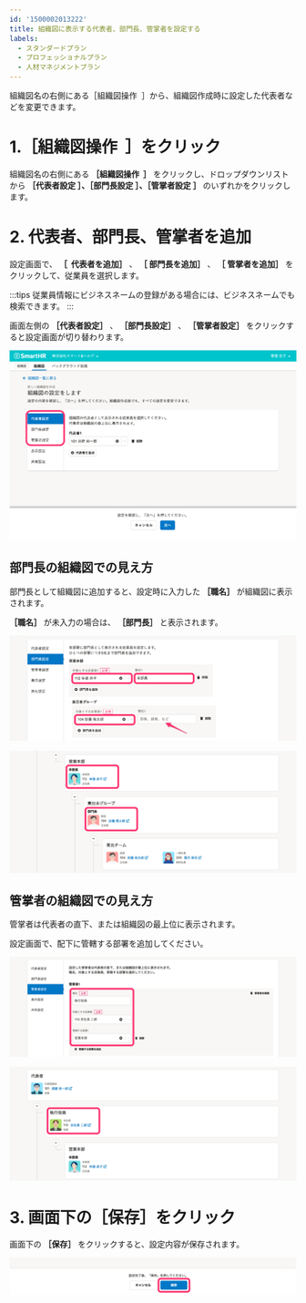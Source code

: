 ```yaml
---
id: '1500002013222'
title: 組織図に表示する代表者、部門長、管掌者を設定する
labels:
  - スタンダードプラン
  - プロフェッショナルプラン
  - 人材マネジメントプラン
---
```

組織図名の右側にある［組織図操作  ］から、組織図作成時に設定した代表者などを変更できます。

# 1.［組織図操作  ］をクリック

組織図名の右側にある **［組織図操作  ］** をクリックし、ドロップダウンリストから **［代表者設定 ］、［部門長設定 ］、［管掌者設定 ］** のいずれかをクリックします。

# 2\. 代表者、部門長、管掌者を追加

設定画面で、  **［  代表者を追加］** 、 **［ 部門長を追加］** 、 **［ 管掌者を追加］** をクリックして、従業員を選択します。

:::tips
従業員情報にビジネスネームの登録がある場合には、ビジネスネームでも検索できます。
:::

画面左側の **［代表者設定］** 、 **［部門長設定］** 、 **［管掌者設定］** をクリックすると設定画面が切り替わります。

![manager_setting.png](./manager_setting.png)

## 部門長の組織図での見え方

部門長として組織図に追加すると、設定時に入力した **［職名］** が組織図に表示されます。

 **［職名］** が未入力の場合は、 **［部門長］** と表示されます。

![set_manager.png](./set_manager.png)

![](./2-2-2.png)

## 管掌者の組織図での見え方

管掌者は代表者の直下、または組織図の最上位に表示されます。

設定画面で、配下に管轄する部署を追加してください。

![](./Slice_7.png)

![](./2-3-2.png)

# 3\. 画面下の［保存］をクリック

画面下の **［保存］** をクリックすると、設定内容が保存されます。

![](./Slice_5.png)

